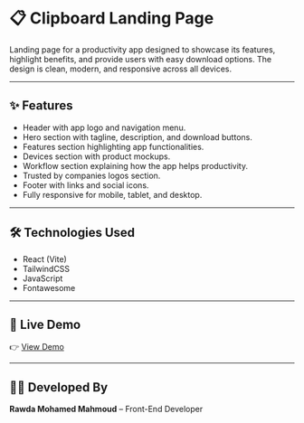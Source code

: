 # 📋 Clipboard Landing Page

Landing page for a productivity app designed to showcase its features, highlight benefits, and provide users with easy download options. The design is clean, modern, and responsive across all devices.  

---

## ✨ Features
- Header with app logo and navigation menu.  
- Hero section with tagline, description, and download buttons.  
- Features section highlighting app functionalities.  
- Devices section with product mockups.  
- Workflow section explaining how the app helps productivity.  
- Trusted by companies logos section.  
- Footer with links and social icons.  
- Fully responsive for mobile, tablet, and desktop.  

---

## 🛠️ Technologies Used
- React (Vite)   
- TailwindCSS  
- JavaScript
- Fontawesome

---

## 🚀 Live Demo
👉 [View Demo](https://clipboard-landing1.netlify.app/)  

---

## 👩‍💻 Developed By
**Rawda Mohamed Mahmoud** – Front-End Developer  
